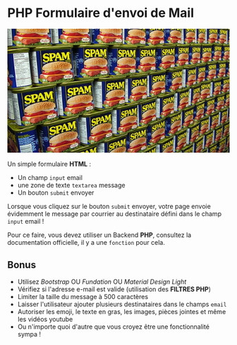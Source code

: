 # PHP Formulaire d'envoi de Mail

![MailMan](spam.jpg)

Un simple formulaire **HTML** :

* Un champ `input` email
* une zone de texte `textarea` message
* Un bouton `submit` envoyer

Lorsque vous cliquez sur le bouton `submit` envoyer, 
votre page envoie évidemment le message par courrier 
au destinataire défini dans le champ `input` email !

Pour ce faire, vous devez utiliser un Backend **PHP**, 
consultez la documentation officielle, il y a une `fonction` pour cela.


## Bonus

* Utilisez _Bootstrap_ OU _Fundation_ OU _Material Design Light_
* Vérifiez si l'adresse e-mail est valide (utilisation des **FILTRES PHP**)
* Limiter la taille du message à 500 caractères
* Laisser l'utilisateur ajouter plusieurs destinataires dans le champs `email`
* Autoriser les emoji, le texte en gras, les images, pièces jointes et même les vidéos youtube
* Ou n'importe quoi d'autre que vous croyez être une fonctionnalité sympa !


